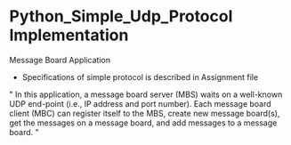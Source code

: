 # Python_Simple_Udp_Protocol Implementation
Message Board Application

- Specifications of simple protocol is described in Assignment file

" In this application, a message board server (MBS) waits on a well-known UDP end-point
(i.e., IP address and port number). Each message board client (MBC) can register itself to the
MBS, create new message board(s), get the messages on a message board, and add messages
to a message board. "
